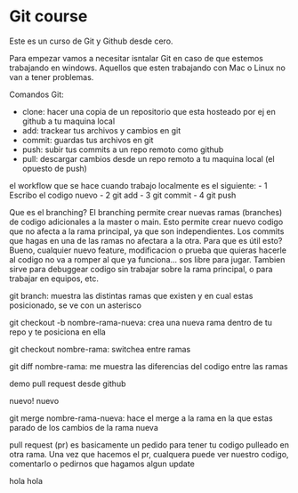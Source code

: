 # Git course

Este es un curso de Git y Github desde cero.

Para empezar vamos a necesitar isntalar Git en caso de que estemos trabajando en windows. Aquellos que esten trabajando con Mac o Linux no van a tener problemas.

Comandos Git:
- clone: hacer una copia de un repositorio que esta hosteado por ej en github a tu maquina local
- add: trackear tus archivos y cambios en git
- commit: guardas tus archivos en git
- push: subir tus commits a un repo remoto como github
- pull: descargar cambios desde un repo remoto a tu maquina local (el opuesto de push)

el workflow que se hace cuando trabajo localmente es el siguiente:
    - 1 Escribo el codigo nuevo
    - 2 git add
    - 3 git commit
    - 4 git push 

Que es el branching?
El branching permite crear nuevas ramas (branches) de codigo adicionales a la master o main. Esto permite crear nuevo codigo que no afecta a la rama principal, ya que son independientes. Los commits que hagas en una de las ramas no afectara a la otra.
Para que es útil esto? Bueno, cualquier nuevo feature, modificacion o prueba que quieras hacerle al codigo no va a romper al que ya funciona... sos libre para jugar. 
Tambien sirve para debuggear codigo sin trabajar sobre la rama principal, o para trabajar en equipos, etc.

git branch: muestra las distintas ramas que existen y en cual estas posicionado, se ve con un asterisco

git checkout -b nombre-rama-nueva: crea una nueva rama dentro de tu repo y te posiciona en ella

git checkout nombre-rama: switchea entre ramas

git diff nombre-rama: me muestra las diferencias del codigo entre las ramas

demo pull request desde github

nuevo! nuevo

git merge nombre-rama-nueva: hace el merge a la rama en la que estas parado de los cambios de la rama nueva

pull request (pr) es basicamente un pedido para tener tu codigo pulleado en otra rama. Una vez que hacemos el pr, cualquera puede ver nuestro codigo, comentarlo o pedirnos que hagamos algun update

hola hola
